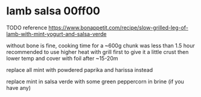 # lamb salsa 00ff00

TODO reference https://www.bonappetit.com/recipe/slow-grilled-leg-of-lamb-with-mint-yogurt-and-salsa-verde

without bone is fine, cooking time for a ~600g chunk was less than 1.5 hour
recommended to use higher heat with grill first to give it a little crust then lower temp and cover with foil after ~15-20m

replace all mint with powdered paprika and harissa instead

replace mint in salsa verde with some green peppercorn in brine (if you have any)
